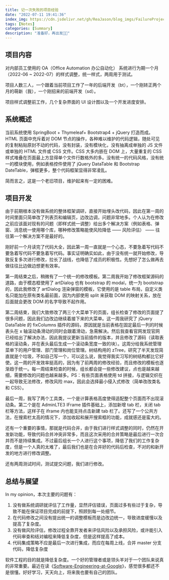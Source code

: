 ```yaml
---
title: 记一次失败的项目经验
date: "2022-07-11 19:41:36"
index_img: https://cdn.jsdelivr.net/gh/ReaJason/blog_imgs/FailureProjectExperience_index_img.png
tags: [Notes]
categories: [Summary]
description: "准备好，再出发😶‍🌫️"
---
```

## 项目内容

对内部员工使用的 OA（Office Automation 办公自动化） 系统进行为期一个月（2022-06 ~ 2022-07）的样式调整，统一样式，两周用于测试。

项目人数三人，一个跟着当前项目工作了一年的后端开发（bt），一个刚转正两个月的萌新（我），一个刚招来的前端开发（sd）。

项目样式调整前工作，几个复杂界面的 UI 设计图以及一个开发进度安排。

## 系统概述

当前系统使用 SpringBoot + Thymeleaf+ Bootstrap4 + jQuery 打造而成。HTML 页面中充斥着对 DOM 节点的操作，各种难以维护的代码逻辑，随处可见的复制粘贴原封不动的代码，没有封装，没有模块化，没有抽离成单独的 JS 文件或单独的 HTML 文件或 CSS 文件。CSS 大多内嵌在 DOM 上，大量重复的 CSS 样式堆叠在页面最上方显得单个文件行数格外的多。没有统一的代码风格，没有统一的模块使用，例如表格控件使用了 jQuery DataTable 和 Bootstrap DateTable，弹框更多，整个代码框架显得非常凌乱。

简而言之，这是一个老旧项目，维护起来有一定的困难。

## 项目开发

由于前期根本没有做系统的整体框架调研，直接开始埋头改代码，因此在第一周的时间里面只简单改了列表页和编辑页，边改边调，问题非常地多。个人认为在修改之前应该面对现有的问题（即样式统一调整）给出多个解决方案（例如表格、弹窗、消息统一使用哪个库，哪种修改策略能使风险降低 —— 风险评估） —— 往往第一个解决方案不是最好的。

刚好前一个月读完了代码大全，因此第一周一直就是一个心态，不要急着写代码不要急着写代码不要急着写代码。事实证明确实如此，由于没有统一就开始修改，导致反复多次进行修改，拉长了战线，也降低了成员的积极性。先想好了怎么做再去做往往比边做边想更有效率。

第一周结束之后，稍微有了一个统一的修改模板。第二周我开始了修改框架源码的道路，由于模态框使用了 artDialog 也有 bootstrap 的 modal，统一为 bootstrap 的，因此我修改了 artDialog 渲染弹窗的模板，它使用的是 table 布局，自定义类名只能加在原有类名最前面，因为内部使用 split 来获取 DOM 的映射关系，放在后面就会更改 DOM 的名字导致不起作用。

第二周结束，我们大致修改了两三个大菜单下的页面，组长检查了修改的页面提了很多问题，因此我们边改边继续着接下来的大菜单。这一周我研究了 jQuery DataTable 的 fixColumns 插件的源码，原因就是当前表格在固定最后一列的时候表头在 x 轴滚动条滑动的同时会跟着滑动，急需解决。然后我查看官网发现官网已经给出了解决办法，因此我提议更新当前插件的版本，并且修改了源码（读取表格的滚动条，并在表头最后生成一个滚动条宽度一致的块）。这周分给我系统管理菜单下的用户管理、部门管理和岗位管理。树结构用的 zTree，研究了半天发现简直就是个垃圾，不如自己写一个，可以这么说，我觉得我实习写的树结构都比它好使。这一周的开发效率挺高的，因为有了前两周的修改经验，而且修改的模板也逐渐趋于统一。每一周结束检查的时候，组长都会提一些修改建议，点也是越来越细，需要修改的问题也越来越多。PS：有些页面表格使用 td 拼接，与逻辑交织在一起导致无法修改，修改风险 max，因此会选择最小侵入式修改（简单改改类名和 CSS）。

最后一周，我写了两个工具类，一个是计算表格高度使得适配整个页面而不出现滚动条。第二个是在 AdminLTE3 IFrame 插件基础上，添加新增 tab 栏，关闭 tab 栏等方法，这样子在 iframe 内也能支持点击新建 tab 栏了。还写了一个公共方法，在搜索栏太高的情况下，添加收起和展开搜索框的功能，成就感还是蛮大的。

还有一个重要的事情，那就是代码合并，由于我们进行样式调整的同时，仍然在开发新功能，导致代码合并冲突非常多，而且这次采用的合并策略是最后进行一次合并而不是持续集成。不过最后组长一个人进行这个事项，降低了我们的工作复杂度，但是一个人真的太难了，最后我们也是在合并好的代码后检查，不对的和新开发的地方进行修改调整。

还有两周测试时间，测试提交问题，我们进行修改。

## 总结与展望

 In my opinion，本次主要的问题有：

1. 没有做系统调研就评估了工作量，显然评估错误，页面过多有些过于复杂，导致不能在保证项目完成的前提下，照顾到每一处细节。
2. 在代码修改之间没有提出统一的调整模板而是边改边统一，导致进度缓慢以及提高了复杂度。
3. 没有做风险评估，修改过程全靠开发者来评估风险以及承担风险，或许能引入代码审查和结对编程来降低复杂度，但是这样提高了成本。
4. 代码集成策略不应是最后一次进行集成，而应在每周上线，合并 master 分支代码，降低复杂度

软件工程的目的就是降低复杂度。一个好的管理者或是领头羊对于一个团队来说真的非常重要。最近在读《[Software-Engineering-at-Google](https://qiangmzsx.github.io/Software-Engineering-at-Google/#/?id=software-engineering-at-google)》，感觉很多都还不是很懂。好好学习，天天向上，将来我也要有自己的团队。
